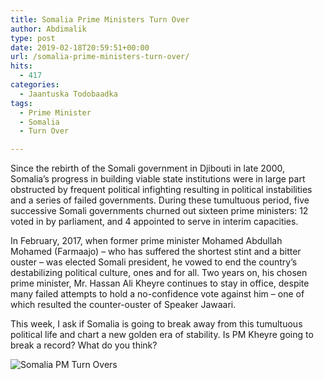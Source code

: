```yaml
---
title: Somalia Prime Ministers Turn Over
author: Abdimalik
type: post
date: 2019-02-18T20:59:51+00:00
url: /somalia-prime-ministers-turn-over/
hits:
  - 417
categories:
  - Jaantuska Todobaadka
tags:
  - Prime Minister
  - Somalia
  - Turn Over

---
```

 

Since the rebirth of the Somali government in Djibouti in late 2000, Somalia&#8217;s progress in building viable state institutions were in large part obstructed by frequent political infighting resulting in political instabilities and a series of failed governments. During these tumultuous period, five successive Somali governments churned out sixteen prime ministers: 12 voted in by parliament, and 4 appointed to serve in interim capacities. 

In February, 2017, when former prime minister Mohamed Abdullah Mohamed (Farmaajo) &#8211; who has suffered the shortest stint and a bitter ouster &#8211; was elected Somali president, he vowed to end the country&#8217;s destabilizing political culture, ones and for all. Two years on, his chosen prime minister, Mr. Hassan Ali Kheyre continues to stay in office, despite many failed attempts to hold a no-confidence vote against him &#8211; one of which resulted the counter-ouster of Speaker Jawaari.

This week, I ask if Somalia is going to break away from this tumultuous political life and chart a new golden era of stability. Is PM Kheyre going to break a record? What do you think?

![Somalia PM Turn Overs](/SomaliPMs.png)
